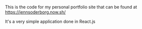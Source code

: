 This is the code for my personal portfolio site that can be found at https://jennsoderborg.now.sh/

It's a very simple application done in React.js

